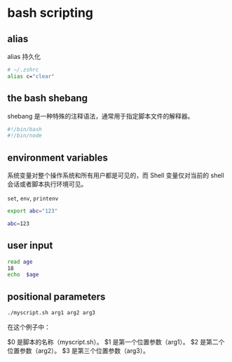 # bash scripting

## alias

alias 持久化

```bash
# ~/.zshrc
alias c="clear"
```

## the bash shebang

shebang 是一种特殊的注释语法，通常用于指定脚本文件的解释器。

```bash
#!/bin/bash
#!/bin/node
```

## environment variables

系统变量对整个操作系统和所有用户都是可见的，而 Shell 变量仅对当前的 shell 会话或者脚本执行环境可见。

`set`, `env`, `printenv`

```bash
export abc="123"

abc=123
```

## user input

```bash
read age
18
echo  $age
```

## positional parameters

```bash
./myscript.sh arg1 arg2 arg3

```

在这个例子中：

$0 是脚本的名称（myscript.sh）。
$1 是第一个位置参数（arg1）。
$2 是第二个位置参数（arg2）。
$3 是第三个位置参数（arg3）。
